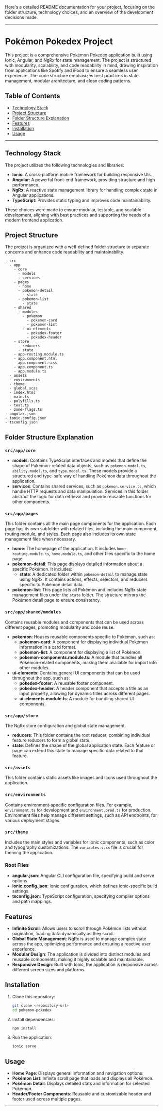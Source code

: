 Here's a detailed README documentation for your project, focusing on the folder structure, technology choices, and an overview of the development decisions made.

---

# Pokémon Pokedex Project

This project is a comprehensive Pokémon Pokedex application built using Ionic, Angular, and NgRx for state management. The project is structured with modularity, scalability, and code readability in mind, drawing inspiration from applications like Spotify and iFood to ensure a seamless user experience. The code structure emphasizes best practices in state management, modular architecture, and clean coding patterns.

## Table of Contents
- [Technology Stack](#technology-stack)
- [Project Structure](#project-structure)
- [Folder Structure Explanation](#folder-structure-explanation)
- [Features](#features)
- [Installation](#installation)
- [Usage](#usage)

---

## Technology Stack

The project utilizes the following technologies and libraries:

- **Ionic**: A cross-platform mobile framework for building responsive UIs.
- **Angular**: A powerful front-end framework, providing structure and high performance.
- **NgRx**: A reactive state management library for handling complex state in Angular applications.
- **TypeScript**: Provides static typing and improves code maintainability.

These choices were made to ensure modular, testable, and scalable development, aligning with best practices and supporting the needs of a modern frontend application.

## Project Structure

The project is organized with a well-defined folder structure to separate concerns and enhance code readability and maintainability.

```plaintext
- src
  - app
    - core
      - models
      - services
    - pages
      - home
      - pokemon-detail
        - state
      - pokemon-list
        - state
    - shared
      - modules
        - pokemon
          - pokemon-card
          - pokemon-list
        - ui-elements
          - pokedex-footer
          - pokedex-header
    - store
      - reducers
      - state
    - app-routing.module.ts
    - app.component.html
    - app.component.scss
    - app.component.ts
    - app.module.ts
  - assets
  - environments
  - theme
  - global.scss
  - index.html
  - main.ts
  - polyfills.ts
  - test.ts
  - zone-flags.ts
- angular.json
- ionic.config.json
- tsconfig.json
```

## Folder Structure Explanation

### `src/app/core`

- **models**: Contains TypeScript interfaces and models that define the shape of Pokémon-related data objects, such as `pokemon.model.ts`, `ability.model.ts`, and `type.model.ts`. These models provide a structured and type-safe way of handling Pokémon data throughout the application.
- **services**: Contains shared services, such as `pokemon.service.ts`, which handle HTTP requests and data manipulation. Services in this folder abstract the logic for data retrieval and provide reusable functions for other components.

### `src/app/pages`

This folder contains all the main page components for the application. Each page has its own subfolder with related files, including the main component, routing module, and styles. Each page also includes its own state management files when necessary.

- **home**: The homepage of the application. It includes `home-routing.module.ts`, `home.module.ts`, and other files specific to the home page.
- **pokemon-detail**: This page displays detailed information about a specific Pokémon. It includes:
  - **state**: A dedicated folder within `pokemon-detail` to manage state using NgRx. It contains actions, effects, selectors, and reducers specific to Pokémon detail data.
- **pokemon-list**: This page lists all Pokémon and includes NgRx state management files under the `state` folder. The structure mirrors the Pokémon detail page to ensure consistency.

### `src/app/shared/modules`

Contains reusable modules and components that can be used across different pages, promoting modularity and code reuse.

- **pokemon**: Houses reusable components specific to Pokémon, such as:
  - **pokemon-card**: A component for displaying individual Pokémon information in a card format.
  - **pokemon-list**: A component for displaying a list of Pokémon.
  - **pokemon-components.module.ts**: A module that bundles all Pokémon-related components, making them available for import into other modules.
- **ui-elements**: Contains general UI components that can be used throughout the app, such as:
  - **pokedex-footer**: A reusable footer component.
  - **pokedex-header**: A header component that accepts a title as an input property, allowing for dynamic titles across different pages.
  - **ui-elements.module.ts**: A module for bundling shared UI components.

### `src/app/store`

The NgRx store configuration and global state management.

- **reducers**: This folder contains the root reducer, combining individual feature reducers to form a global state.
- **state**: Defines the shape of the global application state. Each feature or page can extend this state to manage specific data related to that feature.

### `src/assets`

This folder contains static assets like images and icons used throughout the application.

### `src/environments`

Contains environment-specific configuration files. For example, `environment.ts` for development and `environment.prod.ts` for production. Environment files help manage different settings, such as API endpoints, for various deployment stages.

### `src/theme`

Includes the main styles and variables for Ionic components, such as color and typography customizations. The `variables.scss` file is crucial for theming the application.

### Root Files

- **angular.json**: Angular CLI configuration file, specifying build and serve options.
- **ionic.config.json**: Ionic configuration, which defines Ionic-specific build settings.
- **tsconfig.json**: TypeScript configuration, specifying compiler options and path mappings.

## Features

- **Infinite Scroll**: Allows users to scroll through Pokémon lists without pagination, loading data dynamically as they scroll.
- **Global State Management**: NgRx is used to manage complex state across the app, optimizing performance and ensuring a reactive user experience.
- **Modular Design**: The application is divided into distinct modules and reusable components, making it highly scalable and maintainable.
- **Responsive Design**: Built with Ionic, the application is responsive across different screen sizes and platforms.

## Installation

1. Clone this repository:
   ```bash
   git clone <repository-url>
   cd pokemon-pokedex
   ```

2. Install dependencies:
   ```bash
   npm install
   ```

3. Run the application:
   ```bash
   ionic serve
   ```

## Usage

- **Home Page**: Displays general information and navigation options.
- **Pokémon List**: Infinite scroll page that loads and displays all Pokémon.
- **Pokémon Detail**: Displays detailed stats and information for selected Pokémon.
- **Header/Footer Components**: Reusable and customizable header and footer used across multiple pages.

---

